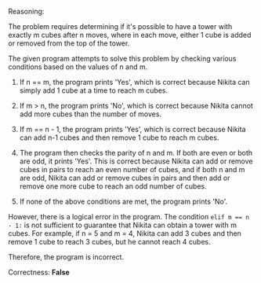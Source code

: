 Reasoning:

The problem requires determining if it's possible to have a tower with exactly m cubes after n moves, where in each move, either 1 cube is added or removed from the top of the tower.

The given program attempts to solve this problem by checking various conditions based on the values of n and m.

1. If n == m, the program prints 'Yes', which is correct because Nikita can simply add 1 cube at a time to reach m cubes.

2. If m > n, the program prints 'No', which is correct because Nikita cannot add more cubes than the number of moves.

3. If m == n - 1, the program prints 'Yes', which is correct because Nikita can add n-1 cubes and then remove 1 cube to reach m cubes.

4. The program then checks the parity of n and m. If both are even or both are odd, it prints 'Yes'. This is correct because Nikita can add or remove cubes in pairs to reach an even number of cubes, and if both n and m are odd, Nikita can add or remove cubes in pairs and then add or remove one more cube to reach an odd number of cubes.

5. If none of the above conditions are met, the program prints 'No'.

However, there is a logical error in the program. The condition `elif m == n - 1:` is not sufficient to guarantee that Nikita can obtain a tower with m cubes. For example, if n = 5 and m = 4, Nikita can add 3 cubes and then remove 1 cube to reach 3 cubes, but he cannot reach 4 cubes.

Therefore, the program is incorrect.

Correctness: **False**